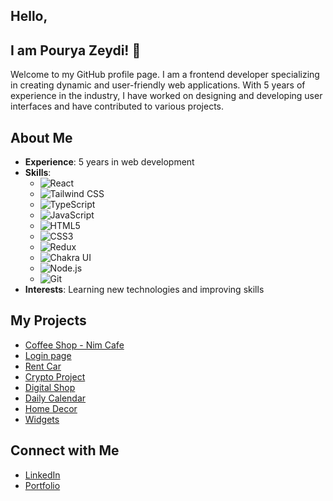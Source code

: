 ## Hello, 
## I am Pourya Zeydi! 👋

Welcome to my GitHub profile page. I am a frontend developer specializing in creating dynamic and user-friendly web applications. With 5 years of experience in the industry, I have worked on designing and developing user interfaces and have contributed to various projects.

## About Me

- **Experience**: 5 years in web development
- **Skills**: 
  - ![React](https://img.shields.io/badge/-React-61DAFB?style=flat&logo=react&logoColor=white)
  - ![Tailwind CSS](https://img.shields.io/badge/-Tailwind%20CSS-38B2AC?style=flat&logo=tailwind-css&logoColor=white)
  - ![TypeScript](https://img.shields.io/badge/-TypeScript-3178C6?style=flat&logo=typescript&logoColor=white)
  - ![JavaScript](https://img.shields.io/badge/-JavaScript-F7DF1E?style=flat&logo=javascript&logoColor=black)
  - ![HTML5](https://img.shields.io/badge/-HTML5-E34F26?style=flat&logo=html5&logoColor=white)
  - ![CSS3](https://img.shields.io/badge/-CSS3-1572B6?style=flat&logo=css3&logoColor=white)
  - ![Redux](https://img.shields.io/badge/-Redux-764ABC?style=flat&logo=redux&logoColor=white)
  - ![Chakra UI](https://img.shields.io/badge/-Chakra%20UI-319795?style=flat&logo=chakra-ui&logoColor=white)
  - ![Node.js](https://img.shields.io/badge/-Node.js-339933?style=flat&logo=node.js&logoColor=white)
  - ![Git](https://img.shields.io/badge/-Git-F05032?style=flat&logo=git&logoColor=white)
- **Interests**: Learning new technologies and improving skills

## My Projects

- [Coffee Shop - Nim Cafe](https://github.com/pouryaZeidi/NimCafe)
- [Login page](https://github.com/pouryaZeidi/Yadeam-Login)
- [Rent Car](https://github.com/pouryaZeidi/Rent-Car-application)
- [Crypto Project](https://github.com/pouryaZeidi/Crypto-Project-task)
- [Digital Shop](https://github.com/pouryaZeidi/Digital-Onlineshop)
- [Daily Calendar](https://github.com/pouryaZeidi/Activity-calender)
- [Home Decor](https://github.com/pouryaZeidi/Home-Decor)
- [Widgets](https://github.com/pouryaZeidi/Widgets-Tailwindcss)

## Connect with Me

- [LinkedIn](https://www.linkedin.com/in/pourya-zeydi-b6b440260)
- [Portfolio](https://pouryazeydi.info)
